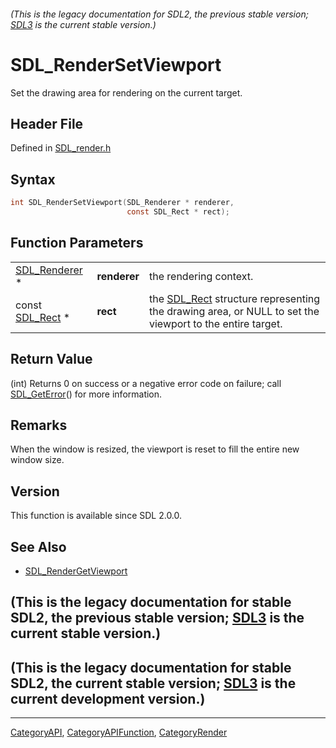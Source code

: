 ###### (This is the legacy documentation for SDL2, the previous stable version; [SDL3](https://wiki.libsdl.org/SDL3/) is the current stable version.)
# SDL_RenderSetViewport

Set the drawing area for rendering on the current target.

## Header File

Defined in [SDL_render.h](https://github.com/libsdl-org/SDL/blob/SDL2/include/SDL_render.h)

## Syntax

```c
int SDL_RenderSetViewport(SDL_Renderer * renderer,
                          const SDL_Rect * rect);
```

## Function Parameters

|                                |              |                                                                                                                     |
| ------------------------------ | ------------ | ------------------------------------------------------------------------------------------------------------------- |
| [SDL_Renderer](SDL_Renderer) * | **renderer** | the rendering context.                                                                                              |
| const [SDL_Rect](SDL_Rect) *   | **rect**     | the [SDL_Rect](SDL_Rect) structure representing the drawing area, or NULL to set the viewport to the entire target. |

## Return Value

(int) Returns 0 on success or a negative error code on failure; call
[SDL_GetError](SDL_GetError)() for more information.

## Remarks

When the window is resized, the viewport is reset to fill the entire new
window size.

## Version

This function is available since SDL 2.0.0.

## See Also

- [SDL_RenderGetViewport](SDL_RenderGetViewport)


## (This is the legacy documentation for stable SDL2, the previous stable version; [SDL3](https://wiki.libsdl.org/SDL3/) is the current stable version.)



## (This is the legacy documentation for stable SDL2, the current stable version; [SDL3](https://wiki.libsdl.org/SDL3/) is the current development version.)



----
[CategoryAPI](CategoryAPI), [CategoryAPIFunction](CategoryAPIFunction), [CategoryRender](CategoryRender)


